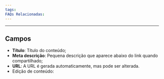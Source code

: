 ```yaml
---
tags:
FAQs Relacionadas:
---
```

---
## Campos

- **Título**: Título do conteúdo;
- **Meta descrição**: Pequena descrição que aparece abaixo do link quando compartilhado;
- **URL**: A URL é gerada automaticamente, mas pode ser alterada.
- Edição de conteúdo: